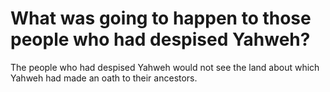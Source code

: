 # What was going to happen to those people who had despised Yahweh?

The people who had despised Yahweh would not see the land about which Yahweh had made an oath to their ancestors.
